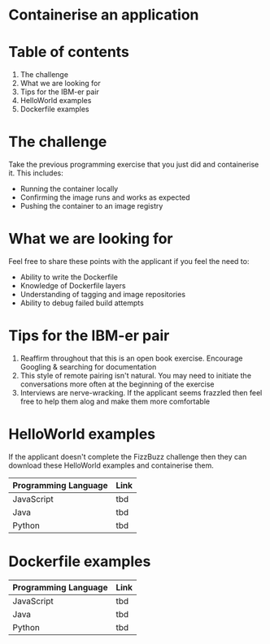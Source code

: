 # Containerise an application

# Table of contents

1. The challenge
2. What we are looking for
3. Tips for the IBM-er pair
4. HelloWorld examples
5. Dockerfile examples

# The challenge

Take the previous programming exercise that you just did and containerise it. This includes:

- Running the container locally
- Confirming the image runs and works as expected
- Pushing the container to an image registry

# What we are looking for

Feel free to share these points with the applicant if you feel the need to:

- Ability to write the Dockerfile
- Knowledge of Dockerfile layers
- Understanding of tagging and image repositories
- Ability to debug failed build attempts

# Tips for the IBM-er pair

1. Reaffirm throughout that this is an open book exercise. Encourage Googling & searching for documentation
2. This style of remote pairing isn't natural. You may need to initiate the conversations more often at the beginning of the exercise
3. Interviews are nerve-wracking. If the applicant seems frazzled then feel free to help them alog and make them more comfortable

# HelloWorld examples

If the applicant doesn't complete the FizzBuzz challenge then they can download these HelloWorld examples and containerise them.

| Programming Language | Link |
| :------------------- | :--- |
| JavaScript           | tbd  |
| Java                 | tbd  |
| Python               | tbd  |

# Dockerfile examples

| Programming Language | Link |
| :------------------- | :--- |
| JavaScript           | tbd  |
| Java                 | tbd  |
| Python               | tbd  |
